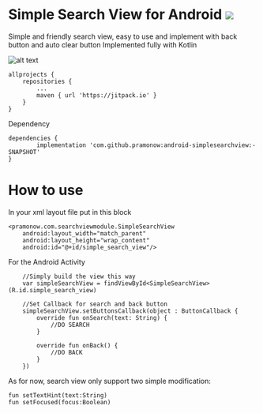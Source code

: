# Simple Search View for Android  [![](https://jitpack.io/v/pramonow/android-simplesearchview.svg)](https://jitpack.io/#pramonow/android-simplesearchview)

Simple and friendly search view, easy to use and implement with back button and auto clear button
Implemented fully with Kotlin

![alt text](https://raw.githubusercontent.com/pramonow/just_images/master/SearchView.jpg)

	allprojects {
		repositories {
			...
			maven { url 'https://jitpack.io' }
		}
	}
  
Dependency

	dependencies {
	        implementation 'com.github.pramonow:android-simplesearchview:-SNAPSHOT'
	}
  

# How to use

In your xml layout file put in this block

    <pramonow.com.searchviewmodule.SimpleSearchView
        android:layout_width="match_parent"
        android:layout_height="wrap_content"
        android:id="@+id/simple_search_view"/>

For the Android Activity

        //Simply build the view this way
        var simpleSearchView = findViewById<SimpleSearchView>(R.id.simple_search_view)

        //Set Callback for search and back button
        simpleSearchView.setButtonsCallback(object : ButtonCallback {
            override fun onSearch(text: String) {
                //DO SEARCH
            }

            override fun onBack() {
                //DO BACK
            }
        })

As for now, search view only support two simple modification:

    fun setTextHint(text:String)
    fun setFocused(focus:Boolean)
